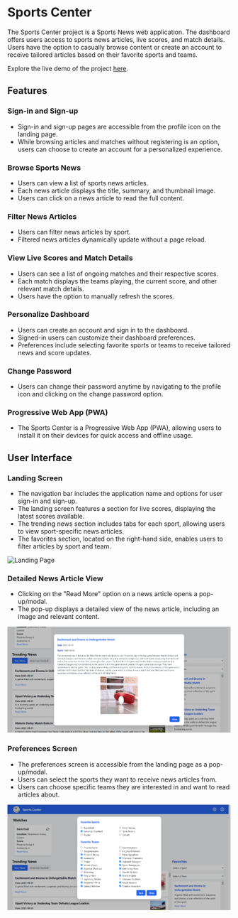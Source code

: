 # Sports Center

The Sports Center project is a Sports News web application. The dashboard offers users access to sports news articles, live scores, and match details. Users have the option to casually browse content or create an account to receive tailored articles based on their favorite sports and teams.

Explore the live demo of the project [here](https://cheerful-mandazi-2aeb03.netlify.app/).

## Features

### Sign-in and Sign-up
- Sign-in and sign-up pages are accessible from the profile icon on the landing page.
- While browsing articles and matches without registering is an option, users can choose to create an account for a personalized experience.

### Browse Sports News
- Users can view a list of sports news articles.
- Each news article displays the title, summary, and thumbnail image.
- Users can click on a news article to read the full content.

### Filter News Articles
- Users can filter news articles by sport.
- Filtered news articles dynamically update without a page reload.

### View Live Scores and Match Details
- Users can see a list of ongoing matches and their respective scores.
- Each match displays the teams playing, the current score, and other relevant match details.
- Users have the option to manually refresh the scores.

### Personalize Dashboard
- Users can create an account and sign in to the dashboard.
- Signed-in users can customize their dashboard preferences.
- Preferences include selecting favorite sports or teams to receive tailored news and score updates.

### Change Password
- Users can change their password anytime by navigating to the profile icon and clicking on the change password option.

### Progressive Web App (PWA)
- The Sports Center is a Progressive Web App (PWA), allowing users to install it on their devices for quick access and offline usage.

## User Interface

### Landing Screen
- The navigation bar includes the application name and options for user sign-in and sign-up.
- The landing screen features a section for live scores, displaying the latest scores available.
- The trending news section includes tabs for each sport, allowing users to view sport-specific news articles.
- The favorites section, located on the right-hand side, enables users to filter articles by sport and team.


![Landing Page](https://raw.githubusercontent.com/vineethayasa/wd301ss/main/landingpage2.png)


### Detailed News Article View
- Clicking on the "Read More" option on a news article opens a pop-up/modal.
- The pop-up displays a detailed view of the news article, including an image and relevant content.

![Article View](https://raw.githubusercontent.com/vineethayasa/screenshots/main/articleview.png)

### Preferences Screen
- The preferences screen is accessible from the landing page as a pop-up/modal.
- Users can select the sports they want to receive news articles from.
- Users can choose specific teams they are interested in and want to read articles about.

![Preferences](https://raw.githubusercontent.com/vineethayasa/screenshots/main/preferences.png)